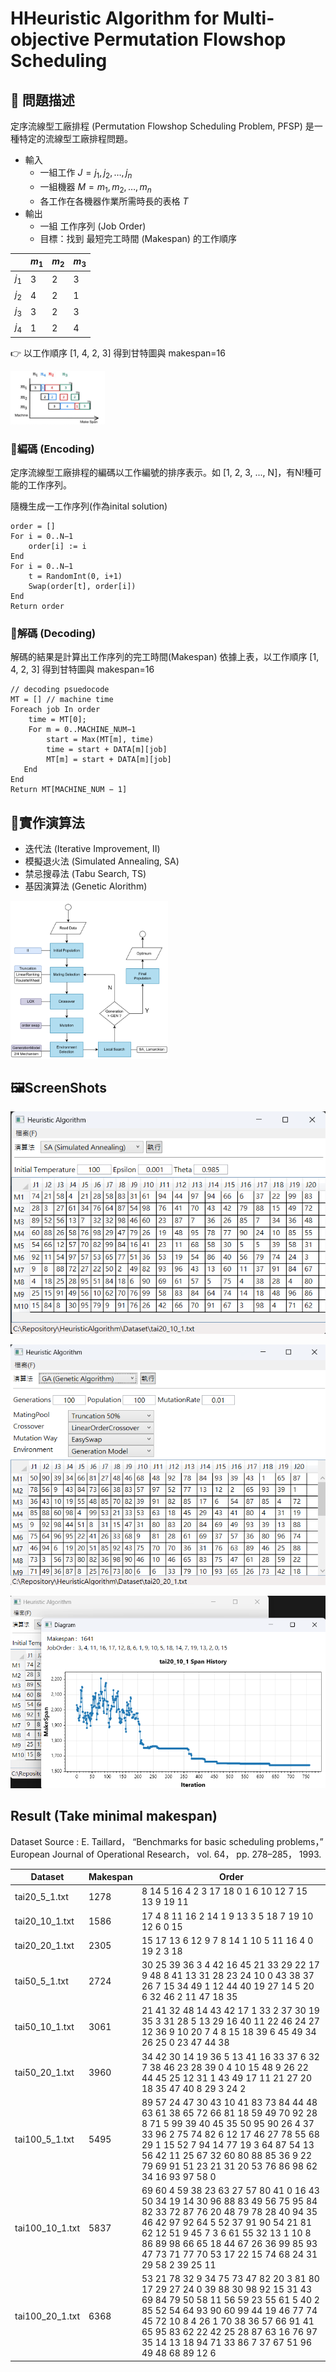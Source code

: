 # HHeuristic Algorithm for Multi-objective Permutation Flowshop Scheduling

## 📖 問題描述
定序流線型工廠排程 (Permutation Flowshop Scheduling Problem, PFSP) 是一種特定的流線型工廠排程問題。
- 輸入
    - 一組工作 $J= { j_1, j_2, \dots ,j_n }$
    - 一組機器 $M={m_1, m_2, \dots, m_n }$
    - 各工作在各機器作業所需時長的表格 $T$
- 輸出
    - 一組 工作序列 (Job Order)
    - 目標：找到 最短完工時間 (Makespan) 的工作順序


|       | $m_1$ | $m_2$ | $m_3$ |
|-------|-------|-------|-------|
| $j_1$ |   3   |   2   |   3   |
| $j_2$ |   4   |   2   |   1   |
| $j_3$ |   3   |   2   |   3   |
| $j_4$ |   1   |   2   |   4   |

👉 以工作順序 [1, 4, 2, 3] 得到甘特圖與 makespan=16

<img src="screenshots/decoding_gantt.png" alt="decoding_gantt" width="30%">

### 🧬編碼 (Encoding)
定序流線型工廠排程的編碼以工作編號的排序表示。如 [1, 2, 3, ..., N]，有N!種可能的工作序列。

隨機生成一工作序列(作為inital solution)
```
order = []
For i = 0..N−1 
    order[i] := i
End
For i = 0..N−1
    t = RandomInt(0, i+1)    
    Swap(order[t], order[i])
End
Return order
```
### 🔎解碼 (Decoding)
解碼的結果是計算出工作序列的完工時間(Makespan)
依據上表，以工作順序 [1, 4, 2, 3] 得到甘特圖與 makespan=16

```
// decoding psuedocode
MT = [] // machine time
Foreach job In order
    time = MT[0];
    For m = 0..MACHINE_NUM−1
        start = Max(MT[m], time)
        time = start + DATA[m][job]               
        MT[m] = start + DATA[m][job]
   End
End
Return MT[MACHINE_NUM − 1]
```

## 🚀實作演算法
- 迭代法 (Iterative Improvement, II)
- 模擬退火法 (Simulated Annealing, SA)
- 禁忌搜尋法 (Tabu Search, TS)
- 基因演算法 (Genetic Alorithm)

<img src="screenshots/ga_procedure.png" alt="GA_Procedure" width="50%">

## 🖼️ScreenShots
![WindowView](screenshots/mainwindow_view.png)

![GA](screenshots/ga_view.png)

![Result](screenshots/exp_result.png)


## Result (Take minimal makespan)
Dataset Source : 
E. Taillard， “Benchmarks for basic scheduling problems，” European Journal of Operational Research， vol. 64， pp. 278–285， 1993.

| Dataset         | Makespan | Order                                                                                                                                                                                                                                                                                                      |
|-----------------|----------|------------------------------------------------------------------------------------------------------------------------------------------------------------------------------------------------------------------------------------------------------------------------------------------------------------|
| tai20_5_1.txt   | 1278     |  8 14 5   16 4 2 3 17 18 0 1 6 10 12 7 15 13 9 19 11                                                                                                                                                                                                                                                       |
| tai20_10_1.txt  | 1586     |  17 4 8 11 16 2 14 1 9 13 3 5 18 7   19 10 12 6 0 15                                                                                                                                                                                                                                                       |
| tai20_20_1.txt  | 2305     |  15 17 13 6 12 9 7 8 14 1 10 5 11   16 4 0 19 2 3 18                                                                                                                                                                                                                                                       |
| tai50_5_1.txt   | 2724     |  30 25 39 36 3 4 42 16 45 21 33 29   22 17 9 48 8 41 13 31 28 23 24 10 0 43 38 37 26 7 15 34 49 1 12 44 40 19 27   14 5 20 6 32 46 2 11 47 18 35                                                                                                                                                           |
| tai50_10_1.txt  | 3061     |  21 41 32 48 14 43 42 17 1 33 2 37   30 19 35 3 31 28 5 13 29 16 40 11 22 46 24 27 12 36 9 10 20 7 4 8 15 18 39 6   45 49 34 26 25 0 23 47 44 38                                                                                                                                                           |
| tai50_20_1.txt  | 3960     |  34 42 30 14 19 36 5 13 41 16 33 37   6 32 7 38 46 23 28 39 0 4 10 15 48 9 26 22 44 45 25 12 31 1 43 49 17 11 21 27   20 18 35 47 40 8 29 3 24 2                                                                                                                                                           |
| tai100_5_1.txt  | 5495     |  89 57 24 47 30 43 10 41 83 73 84   44 48 63 61 38 65 72 66 81 18 59 49 70 92 28 8 71 5 99 39 40 45 35 50 95 90   26 4 37 33 96 2 75 74 82 6 12 17 46 27 78 55 68 29 1 15 52 7 94 14 77 19 3 64   87 54 13 56 42 11 25 67 32 60 80 88 85 36 9 22 79 69 91 51 23 21 31 20 53 76   86 98 62 34 16 93 97 58 0 |
| tai100_10_1.txt | 5837     |  69 60 4 59 38 23 63 27 57 80 41 0   16 43 50 34 19 14 30 96 88 83 49 56 75 95 84 82 33 72 87 76 20 48 79 78 28 40   94 35 46 42 97 92 64 5 52 37 91 90 54 21 81 62 12 51 9 45 7 3 6 61 55 32 13 1   10 8 86 89 98 66 65 18 44 67 26 36 99 85 93 47 73 71 77 70 53 17 22 15 74 68   24 31 29 58 2 39 25 11 |
| tai100_20_1.txt | 6368     |  53 21 78 32 9 34 75 73 47 82 20 3   81 80 17 29 27 24 0 39 88 30 98 92 15 31 43 69 84 79 50 58 11 56 59 23 55 61   5 40 2 85 52 54 64 93 90 60 99 44 19 46 77 74 45 72 10 8 4 26 1 70 38 36 57   66 91 41 65 95 83 62 22 42 25 28 87 63 16 76 97 35 14 13 18 94 71 33 86 7 37   67 51 96 49 48 68 89 12 6 |


##